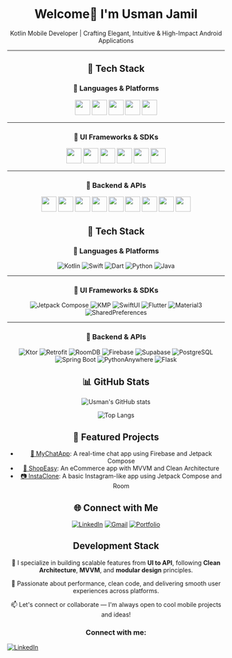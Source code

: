 <div align="center">

# Welcome👋 I'm Usman Jamil

Kotlin Mobile Developer | Crafting Elegant, Intuitive & High-Impact Android Applications

---



<h2>🚀 Tech Stack</h2>

<h3>🧠 Languages & Platforms</h3>
<img src="https://img.shields.io/badge/Kotlin-7F52FF?logo=kotlin&logoColor=white" height="35"/>
<img src="https://img.shields.io/badge/Swift-FA7343?logo=swift&logoColor=white" height="35"/>
<img src="https://img.shields.io/badge/Dart-0175C2?logo=dart&logoColor=white" height="35"/>
<img src="https://img.shields.io/badge/Python-3776AB?logo=python&logoColor=white" height="35"/>
<img src="https://img.shields.io/badge/Java-E76F00?logo=openjdk&logoColor=white" height="35"/>

<hr/>

<h3>📱 UI Frameworks & SDKs</h3>
<img src="https://img.shields.io/badge/Jetpack%20Compose-4285F4?logo=android&logoColor=white" height="35"/>
<img src="https://img.shields.io/badge/KMM/KMP-5D4BE0?logo=kotlin&logoColor=white" height="35"/>
<img src="https://img.shields.io/badge/SwiftUI-2D2D2D?logo=apple&logoColor=white" height="35"/>
<img src="https://img.shields.io/badge/Flutter-02569B?logo=flutter&logoColor=white" height="35"/>
<img src="https://img.shields.io/badge/Material%203-6200EA?logo=material-design&logoColor=white" height="35"/>
<img src="https://img.shields.io/badge/SharedPreferences-9C27B0?logo=android&logoColor=white" height="35"/>

<hr/>

<h3>🔌 Backend & APIs</h3>
<img src="https://img.shields.io/badge/Ktor-3F51B5?logo=kotlin&logoColor=white" height="35"/>
<img src="https://img.shields.io/badge/Retrofit-1976D2?logo=android&logoColor=white" height="35"/>
<img src="https://img.shields.io/badge/Room%20DB-A1887F?logo=sqlite&logoColor=white" height="35"/>
<img src="https://img.shields.io/badge/Firebase-FFCA28?logo=firebase&logoColor=black" height="35"/>
<img src="https://img.shields.io/badge/Supabase-3ECF8E?logo=supabase&logoColor=black" height="35"/>
<img src="https://img.shields.io/badge/PostgreSQL-336791?logo=postgresql&logoColor=white" height="35"/>
<img src="https://img.shields.io/badge/Spring%20Boot-6DB33F?logo=springboot&logoColor=white" height="35"/>
<img src="https://img.shields.io/badge/PythonAnywhere-00B8D4?logo=python&logoColor=white" height="35"/>
<img src="https://img.shields.io/badge/Flask-000000?logo=flask&logoColor=white" height="35"/>


















## 🚀 Tech Stack

### 🧠 Languages & Platforms
![Kotlin](https://img.shields.io/badge/Kotlin-7F52FF?logo=kotlin&logoColor=white)
![Swift](https://img.shields.io/badge/Swift-FA7343?logo=swift&logoColor=white)
![Dart](https://img.shields.io/badge/Dart-0175C2?logo=dart&logoColor=white)
![Python](https://img.shields.io/badge/Python-3776AB?logo=python&logoColor=white)
![Java](https://img.shields.io/badge/Java-E76F00?logo=openjdk&logoColor=white)

---

### 📱 UI Frameworks & SDKs
![Jetpack Compose](https://img.shields.io/badge/Jetpack%20Compose-4285F4?logo=android&logoColor=white)
![KMP](https://img.shields.io/badge/KMM/KMP-5D4BE0?logo=kotlin&logoColor=white)
![SwiftUI](https://img.shields.io/badge/SwiftUI-2D2D2D?logo=apple&logoColor=white)
![Flutter](https://img.shields.io/badge/Flutter-02569B?logo=flutter&logoColor=white)
![Material3](https://img.shields.io/badge/Material%203-6200EA?logo=material-design&logoColor=white)
![SharedPreferences](https://img.shields.io/badge/SharedPreferences-9C27B0?logo=android&logoColor=white)

---

### 🔌 Backend & APIs
![Ktor](https://img.shields.io/badge/Ktor-3F51B5?logo=kotlin&logoColor=white)
![Retrofit](https://img.shields.io/badge/Retrofit-1976D2?logo=android&logoColor=white)
![RoomDB](https://img.shields.io/badge/Room%20DB-A1887F?logo=sqlite&logoColor=white)
![Firebase](https://img.shields.io/badge/Firebase-FFCA28?logo=firebase&logoColor=black)
![Supabase](https://img.shields.io/badge/Supabase-3ECF8E?logo=supabase&logoColor=black)
![PostgreSQL](https://img.shields.io/badge/PostgreSQL-336791?logo=postgresql&logoColor=white)
![Spring Boot](https://img.shields.io/badge/Spring%20Boot-6DB33F?logo=springboot&logoColor=white)
![PythonAnywhere](https://img.shields.io/badge/PythonAnywhere-00B8D4?logo=python&logoColor=white)
![Flask](https://img.shields.io/badge/Flask-000000?logo=flask&logoColor=white)



## 📊 GitHub Stats
![Usman's GitHub stats](https://github-readme-stats.vercel.app/api?username=your-username&show_icons=true&theme=github_dark)

![Top Langs](https://github-readme-stats.vercel.app/api/top-langs/?username=your-username&layout=compact&theme=github_dark)



## 🌟 Featured Projects
- [📱 MyChatApp](https://github.com/your-username/MyChatApp): A real-time chat app using Firebase and Jetpack Compose  
- [🛒 ShopEasy](https://github.com/your-username/ShopEasy): An eCommerce app with MVVM and Clean Architecture  
- [📷 InstaClone](https://github.com/your-username/InstaClone): A basic Instagram-like app using Jetpack Compose and Room



## 🌐 Connect with Me
[![LinkedIn](https://img.shields.io/badge/LinkedIn-0A66C2?logo=linkedin&logoColor=white)](https://linkedin.com/in/your-link)
[![Gmail](https://img.shields.io/badge/Gmail-D14836?logo=gmail&logoColor=white)](mailto:youremail@gmail.com)
[![Portfolio](https://img.shields.io/badge/Portfolio-000000?logo=vercel&logoColor=white)](https://yourportfolio.com)




## Development Stack

🔧 I specialize in building scalable features from **UI to API**, following **Clean Architecture**, **MVVM**, and **modular design** principles.

🚀 Passionate about performance, clean code, and delivering smooth user experiences across platforms.

📫 Let's connect or collaborate — I'm always open to cool mobile projects and ideas!


### Connect with me:

<p align="left">
  <a href="www.linkedin.com/in/usman-jamil-65a56a2b8" target="_blank">
    <img src="https://img.shields.io/badge/-LinkedIn-0A66C2?style=flat&logo=linkedin&logoColor=white" alt="LinkedIn" />
  </a>
</p>



</div>



